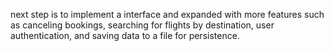 next step is to implement a interface and expanded with more features such as canceling bookings, searching for flights by destination, user authentication, and saving data to a file for persistence.
